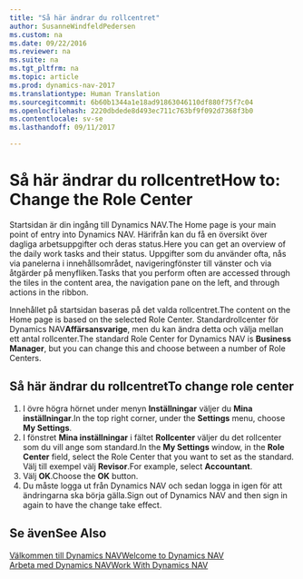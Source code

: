 ```yaml
---
title: "Så här ändrar du rollcentret"
author: SusanneWindfeldPedersen
ms.custom: na
ms.date: 09/22/2016
ms.reviewer: na
ms.suite: na
ms.tgt_pltfrm: na
ms.topic: article
ms.prod: dynamics-nav-2017
ms.translationtype: Human Translation
ms.sourcegitcommit: 6b60b1344a1e18ad91863046110df880f75f7c04
ms.openlocfilehash: 2220dbdede8d493ec711c763bf9f092d7368f3b0
ms.contentlocale: sv-se
ms.lasthandoff: 09/11/2017

---
```


# <a name="how-to-change-the-role-center"></a><span data-ttu-id="f7eb8-102">Så här ändrar du rollcentret</span><span class="sxs-lookup"><span data-stu-id="f7eb8-102">How to: Change the Role Center</span></span>
<span data-ttu-id="f7eb8-103">Startsidan är din ingång till Dynamics NAV.</span><span class="sxs-lookup"><span data-stu-id="f7eb8-103">The Home page is your main point of entry into Dynamics NAV.</span></span> <span data-ttu-id="f7eb8-104">Härifrån kan du få en översikt över dagliga arbetsuppgifter och deras status.</span><span class="sxs-lookup"><span data-stu-id="f7eb8-104">Here you can get an overview of the daily work tasks and their status.</span></span> <span data-ttu-id="f7eb8-105">Uppgifter som du använder ofta, nås via panelerna i innehållsområdet, navigeringfönster till vänster och via åtgärder på menyfliken.</span><span class="sxs-lookup"><span data-stu-id="f7eb8-105">Tasks that you perform often are accessed through the tiles in the content area, the navigation pane on the left, and through actions in the ribbon.</span></span>

<span data-ttu-id="f7eb8-106">Innehållet på startsidan baseras på det valda rollcentret.</span><span class="sxs-lookup"><span data-stu-id="f7eb8-106">The content on the Home page is based on the selected Role Center.</span></span> <span data-ttu-id="f7eb8-107">Standardrollcenter för Dynamics NAV**Affärsansvarige**, men du kan ändra detta och välja mellan ett antal rollcenter.</span><span class="sxs-lookup"><span data-stu-id="f7eb8-107">The standard Role Center for Dynamics NAV is **Business Manager**, but you can change this and choose between a number of Role Centers.</span></span>

## <a name="to-change-role-center"></a><span data-ttu-id="f7eb8-108">Så här ändrar du rollcentret</span><span class="sxs-lookup"><span data-stu-id="f7eb8-108">To change role center</span></span>
1. <span data-ttu-id="f7eb8-109">I övre högra hörnet under menyn **Inställningar** väljer du **Mina inställningar**.</span><span class="sxs-lookup"><span data-stu-id="f7eb8-109">In the top right corner, under the **Settings** menu, choose **My Settings**.</span></span>
2. <span data-ttu-id="f7eb8-110">I fönstret **Mina inställningar** i fältet **Rollcenter** väljer du det rollcenter som du vill ange som standard.</span><span class="sxs-lookup"><span data-stu-id="f7eb8-110">In the **My Settings** window, in the **Role Center** field, select the Role Center that you want to set as the standard.</span></span> <span data-ttu-id="f7eb8-111">Välj till exempel välj **Revisor**.</span><span class="sxs-lookup"><span data-stu-id="f7eb8-111">For example, select **Accountant**.</span></span>
3. <span data-ttu-id="f7eb8-112">Välj **OK**.</span><span class="sxs-lookup"><span data-stu-id="f7eb8-112">Choose the **OK** button.</span></span>
4. <span data-ttu-id="f7eb8-113">Du måste logga ut från Dynamics NAV och sedan logga in igen för att ändringarna ska börja gälla.</span><span class="sxs-lookup"><span data-stu-id="f7eb8-113">Sign out of Dynamics NAV and then sign in again to have the change take effect.</span></span>

## <a name="see-also"></a><span data-ttu-id="f7eb8-114">Se även</span><span class="sxs-lookup"><span data-stu-id="f7eb8-114">See Also</span></span>
[<span data-ttu-id="f7eb8-115">Välkommen till Dynamics NAV</span><span class="sxs-lookup"><span data-stu-id="f7eb8-115">Welcome to Dynamics NAV</span></span>](across-get-started.md)  
[<span data-ttu-id="f7eb8-116">Arbeta med Dynamics NAV</span><span class="sxs-lookup"><span data-stu-id="f7eb8-116">Work With Dynamics NAV</span></span>](ui-work-product.md)  

